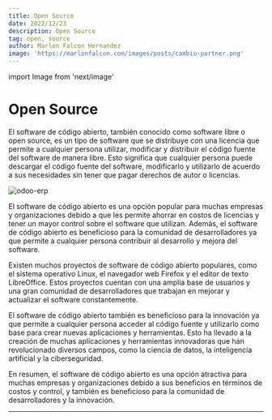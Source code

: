 ```yaml
---
title: Open Source
date: 2022/12/23
description: Open Source
tag: open, source
author: Marlon Falcon Hernandez
image: 'https://marlonfalcon.com/images/posts/cambio-partner.png'
---
```

import Image from 'next/image'

# Open Source
El software de código abierto, también conocido como software libre o open source, es un tipo de software que se distribuye con una licencia que permite a cualquier persona utilizar, modificar y distribuir el código fuente del software de manera libre. Esto significa que cualquier persona puede descargar el código fuente del software, modificarlo y utilizarlo de acuerdo a sus necesidades sin tener que pagar derechos de autor o licencias.

<Image
  src="/images/posts/open-source.png"
  alt="odoo-erp"
  width={1066}
  height={800}
  priority
  className="next-image"
/>


El software de código abierto es una opción popular para muchas empresas y organizaciones debido a que les permite ahorrar en costos de licencias y tener un mayor control sobre el software que utilizan. Además, el software de código abierto es beneficioso para la comunidad de desarrolladores ya que permite a cualquier persona contribuir al desarrollo y mejora del software.

Existen muchos proyectos de software de código abierto populares, como el sistema operativo Linux, el navegador web Firefox y el editor de texto LibreOffice. Estos proyectos cuentan con una amplia base de usuarios y una gran comunidad de desarrolladores que trabajan en mejorar y actualizar el software constantemente.

El software de código abierto también es beneficioso para la innovación ya que permite a cualquier persona acceder al código fuente y utilizarlo como base para crear nuevas aplicaciones y herramientas. Esto ha llevado a la creación de muchas aplicaciones y herramientas innovadoras que han revolucionado diversos campos, como la ciencia de datos, la inteligencia artificial y la ciberseguridad.

En resumen, el software de código abierto es una opción atractiva para muchas empresas y organizaciones debido a sus beneficios en términos de costos y control, y también es beneficioso para la comunidad de desarrolladores y la innovación.

---